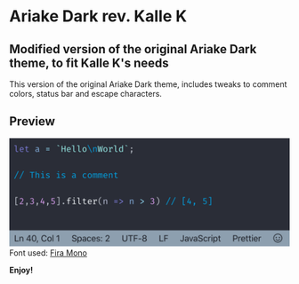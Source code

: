 # Ariake Dark rev. Kalle K

## Modified version of the original Ariake Dark theme, to fit Kalle K's needs

This version of the original Ariake Dark theme, includes tweaks to comment colors, status bar and escape characters.

## Preview
![Preview](example.png)
Font used: [Fira Mono](https://github.com/mozilla/Fira)

**Enjoy!**
